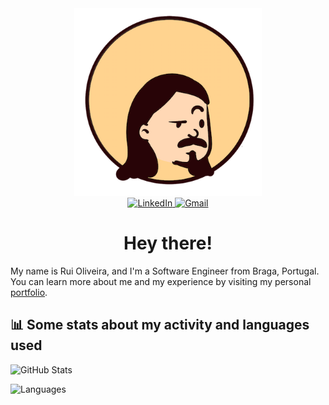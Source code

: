 <!--
**priest110/priest110** is a ✨ _special_ ✨ repository because its `README.md` (this file) appears on your GitHub profile.

Here are some ideas to get you started:

- 🔭 I’m currently working on ...
- 🌱 I’m currently learning ...
- 👯 I’m looking to collaborate on ...
- 🤔 I’m looking for help with ...
- 💬 Ask me about ...
- 📫 How to reach me: ...
- 😄 Pronouns: ...
- ⚡ Fun fact: ...
-->

<div id="avatar" align="center">
  <img height="300px" src="https://raw.githubusercontent.com/priest110/priest110/main/mini_avatar.png" alt="Avatar"/>
</div>
<div id="logos" align="center">
  <a href="https://www.linkedin.com/in/ruinbcoliveira/">
    <img alt="LinkedIn" src="https://img.shields.io/badge/LinkedIn-0077B5?style=for-the-badge&logo=linkedin&logoColor=white" />
  </a>
  <a href="mailto:rui.nbc.oliveira@gmail.com">
    <img src="https://img.shields.io/badge/Gmail-D14836?style=for-the-badge&logo=gmail&logoColor=white" alt="Gmail"/>
  </a>
</div>
<div id="hi" align="center">
  <h1>Hey there!</h1>
</div>
<div>
  <span>My name is Rui Oliveira, and I'm a Software Engineer from Braga, Portugal. You can learn more about me and my experience by visiting my personal <a href="https://priest110.github.io/">portfolio</a>. </span>
</div>

## :bar_chart: Some stats about my activity and languages used
<div>
  <img alt="GitHub Stats" src="https://github-readme-stats.vercel.app/api?username=priest110&show_icons=true&theme=dark&include_all_commits=true&count_private=true" />
  <p/>
  <img style="height: 195px !important"  alt="Languages" src="https://github-readme-stats.vercel.app/api/top-langs/?username=priest110&layout=compact&theme=dark" />
</div>
